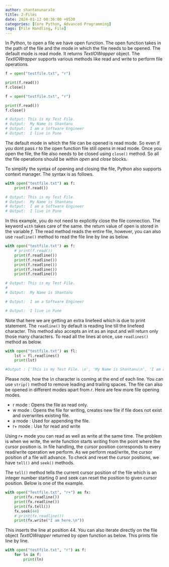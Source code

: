 ```yaml
---
author: shantanunarale
title: 2-Files
date: 2024-01-12 00:36:00 +0530
categories: [Core Python, Advanced Programming]
tags: [File Handling, File]
---
```


In Python, to open a file we have open function. The open function takes in the path of the file and the mode in which the file needs to be opened. The default mode is read mode. It returns *TextIOWrapper* object. The *TextIOWrapper* supports various methods like read and write to perform file operations. 

```python
f = open("testfile.txt", "r")

print(f.read())
f.close()

f = open("testfile.txt", "r")

print(f.read())
f.close()

# Output: This is my Test File. 
# Output:  My Name is Shantanu
# Output:  I am a Software Engineer
# Output:  I live in Pune
```

The default mode in which the file can be opened is read mode. So even if you dont pass *r* to the open function file still opens in read mode. Once you open the file, the file also needs to be closed using `close()` method. So all the file operations should be within *open* and *close* blocks.

To simplify the syntax of opening and closing the file, Python also supports context manager. The syntax is as follows.

```python
with open("testfile.txt") as f:
    print(f.read())

# Output: This is my Test File. 
# Output:  My Name is Shantanu
# Output:  I am a Software Engineer
# Output:  I live in Pune
```
In this example, you do not need to explicitly close the file connection. The keyword `with` takes care of the same. the return value of open is stored in the variable *f*. The read method reads the entire file, however, you can also use `readline()` method to read the file line by line as below.

```python
with open("testfile.txt") as f:
    # print(f.read())
    print(f.readline())
    print(f.readline())
    print(f.readline())
    print(f.readline())
    print(f.readline())

# Output: This is my Test File.
#  
# Output:  My Name is Shantanu

# Output:  I am a Software Engineer

# Output:  I live in Pune
```

Note that here we are getting an extra linefeed which is due to print statement. The `readline()` by default is reading line till the linefeed character. This method also accepts an int as an input and will return only those many characters. To read all the lines at once, use `readlines()` method as below.

```python
with open("testfile.txt") as fl:
    lst = fl.readlines()
    print(lst)

#Output : ['This is my Test File. \n', 'My Name is Shantanu\n', 'I am a Software Engineer\n', 'I live in Pune']
```

Please note, how the *\n* character is coming at the end of each line. You can use `strip()` method to remove leading and trailing spaces. The file can also be opened in different modes apart from *r*. Here are few more file opening modes.

- r mode : Opens the file as read only.
- w mode : Opens the file for writing, creates new file if file does not exist and overwrites existing file.
- a mode : Used for appending the file.
- r+ mode : Use for read and write

Using *r+* mode you can read as well as write at the same time. The problem is when we write, the write function starts writing from the point where the cursor position is. In file handling, the cursor position corresponds to every read/write operation we perform. As we perform read/write, the cursor position of a file will advance. To check and reset the cursor positions, we have `tell()` and `seek()` methods.

The `tell()` method tells the current cursor position of the file which is an integer number starting 0 and seek can reset the position to given cursor position. Below is one of the example.

```python
with open("Testfile.txt", "r+") as fx:
    print(fx.readline())
    print(fx.readline())
    print(fx.tell())
    fx.seek(44)
    # print(fx.readline())
    print(fx.write("I am here.\n"))
```

This inserts the line at position 44. You can also iterate directly on the file object *TextIOWrapper* returned by open function as below. This prints file line by line.

```python
with open("testfile.txt", "r") as f:
    for ln in f:
        print(ln)
```